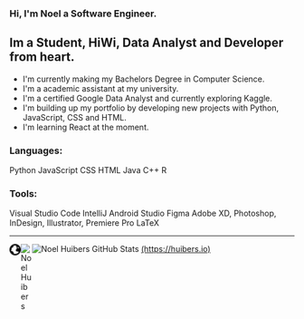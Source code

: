 ### Hi, I'm Noel a Software Engineer.

## Im a Student, HiWi, Data Analyst and Developer from heart.

- I'm currently making my Bachelors Degree in Computer Science.
- I'm a academic assistant at my university.
- I'm a certified Google Data Analyst and currently exploring Kaggle.
- I'm building up my portfolio by developing new projects with Python, JavaScript, CSS and HTML.
- I'm learning React at the moment.

### Languages:

Python
JavaScript
CSS
HTML
Java
C++
R

### Tools:

Visual Studio Code
IntelliJ
Android Studio
Figma
Adobe XD, Photoshop, InDesign, Illustrator, Premiere Pro
LaTeX

---

<img aling="left" alt="Noel Huibers GitHub Stats" src="https://github-readme-stats.vercel.app/api?username=NoelHuibers&count_private=true&show_icons=true&hide_border=true&theme=cobalt"/>
<a href ="https://huibers.io">
    <img align="left" alt="huibers.io" width="20px" src="https://raw.githubusercontent.com/iconic/open-iconic/master/svg/globe.svg"/>(https://huibers.io)
</a>
<img align="left" alt="NoelHuibers" width="20px" src="https://cdn.jsdelivr.net/npm/simple-icons@v3/icons/linkedin.svg"/>
